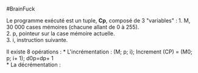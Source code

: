 #BrainFuck

Le programme exécuté est un tuple, **Cp**, composé de 3 "variables" : 
	1. M, 30 000 cases mémoires (chacune allant de 0 à 255).<br/>
 	2. p, pointeur sur la case mémoire actuelle.<br/>
	3. i, instruction suivante.<br/>
	
Il existe 8 opérations :
	* L'incrémentation : (M; p; i); Increment (CP) = (M0; p; i+ 1); d0p=dp+ 1<br/>
	* La décrémentation :<br/>

	